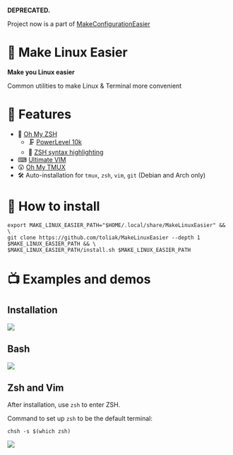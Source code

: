 **DEPRECATED.**

Project now is a part of [MakeConfigurationEasier](https://github.com/Toliak/MCE)

# 🎁 Make Linux Easier

**Make you Linux easier**

Common utilities to make Linux & Terminal more convenient

# 🌟 Features

- 🧱  [Oh My ZSH](https://caffeinedev.medium.com/customize-your-terminal-oh-my-zsh-on-ubuntu-18-04-lts-a9b11b63f2)
  - 🗜 [PowerLevel 10k](https://github.com/romkatv/powerlevel10k)
  - 🔬 [ZSH syntax highlighting](https://github.com/zsh-users/zsh-syntax-highlighting)
- ⌨ [Ultimate VIM](https://github.com/amix/vimrc)
- 😲 [Oh My TMUX](https://github.com/gpakosz/.tmux)
- 🛠 Auto-installation for `tmux`, `zsh`, `vim`, `git` (Debian and Arch only)

# 📄 How to install

```console
export MAKE_LINUX_EASIER_PATH="$HOME/.local/share/MakeLinuxEasier" && \
git clone https://github.com/toliak/MakeLinuxEasier --depth 1 $MAKE_LINUX_EASIER_PATH && \ 
$MAKE_LINUX_EASIER_PATH/install.sh $MAKE_LINUX_EASIER_PATH
```

# 📺 Examples and demos

## Installation

![](.docs/install.gif)

## Bash

![](.docs/bash.gif)

## Zsh and Vim

After installation, use `zsh` to enter ZSH.

Command to set up `zsh` to be the default terminal:

```console
chsh -s $(which zsh)
```

![](.docs/zsh_vim.gif)
